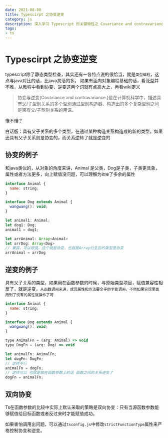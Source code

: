 ```yaml
---
date: 2021-08-08
title: Typescirpt 之协变逆变
category: js
description: 深入学习 Typescript 的关键特性之 Covariance and contravariance
tags:
- ts
---
```

# Typescirpt 之协变逆变
typescript除了静态类型检查，其实还有一各特点说的很恰当，就是`类型编程`，这点与java对比的话，比java灵活的多。
如果有面向对象编程基础的话，看泛型并不难，从教程中看到协变、逆变这两个词就有点高大上，再看wiki定义
> 协变与逆变(Covariance and contravariance )是在计算机科学中，描述具有父/子型别关系的多个型别通过型别构造器、构造出的多个复杂型别之间是否有父/子型别关系的用语。

懵不懵？

白话版：具有父子关系的多个类型，在通过某种构造关系构造成的新的类型，如果还具有父子关系则是协变的，而关系逆转了就是逆变的

## 协变的例子  
和java类似的，从对象的角度来讲，Animal 是父类，Dog是子类，子类更具象，属性或者方法更多，向上赋值没问题，可以理解为`砍掉`了多余的属性
```js
interface Animal {
  name: string;
}

interface Dog extends Animal {
  wangwang(): void;
}

let animal1: Animal;
let dog1: Dog;
animal1 = dog1;

let arrAnimal: Array<Animal>
let arrDog: Array<Dog>
// 兼容，可以赋值，这个就是协变，也就是Array衍生后的类型是协变
arrAnimal = arrDog
```

## 逆变的例子  
具有父子关系的类型，如果用在函数参数的时候，与原始类型项目，赋值兼容性相反了，就是逆变，`从函数调用来讲，成员属性和方法要全乎的才能调用，不然如果实现里面用到了没有的属性就操作了呀`
```js
interface Animal {
  name: string;
}

interface Dog extends Animal {
  wangwang(): void;
}

type AnimalFn = (arg: Animal) => void
type DogFn = (arg: Dog) => void

let animalFn: AnimalFn;
let dogFn: DogFn;
// 这样不行
animalFn = dogFn;
// 这样可以 也就是放在函数参数上的话 函数之间的关系逆变了
dogFn = animalFn;
```

## 双向协变

Ts在函数参数的比较中实际上默认采取的策略是双向协变：只有当源函数参数能够赋值给目标函数或者反过来时才能赋值成功。

如果害怕调用出问题，可以通过`tsconfig.js`中修改`strictFunctionType`属性来严格控制协变和逆变。
